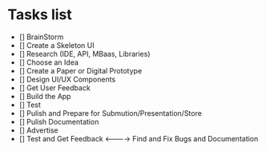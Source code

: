 # Tasks list

- [] BrainStorm
- [] Create a Skeleton UI
- [] Research (IDE, API, MBaas, Libraries)
- [] Choose an Idea
- [] Create a Paper or Digital Prototype
- [] Design UI/UX Components
- [] Get User Feedback
- [] Build the App
- [] Test
- [] Pulish and Prepare for Submution/Presentation/Store
- [] Pulish Documentation
- [] Advertise
- [] Test and Get Feedback <----> Find and Fix Bugs and Documentation
